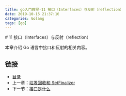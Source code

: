 ```yaml
---
title: go入门教程-11 接口（Interfaces）与反射（reflection）   
date: 2019-10-15 21:37:16   
categories: Golang   
tags: [go]   
---
```

﻿# 11 接口（Interfaces）与反射（reflection）

本章介绍 Go 语言中接口和反射的相关内容。

## 链接

- [目录](directory.md)
- 上一章：[垃圾回收和 SetFinalizer](10.8.md)
- 下一节：[接口是什么](11.1.md)

